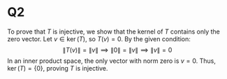 # Q2

To prove that $T$ is injective, we show that the kernel of $T$ contains only the zero vector. Let $v \in \ker(T)$, so $T(v) = 0$. By the given condition:  
$$
\|T(v)\| = \|v\| \implies \|0\| = \|v\| \implies \|v\| = 0
$$
In an inner product space, the only vector with norm zero is $v = 0$. Thus, $\ker(T) = \{0\}$, proving $T$ is injective.  